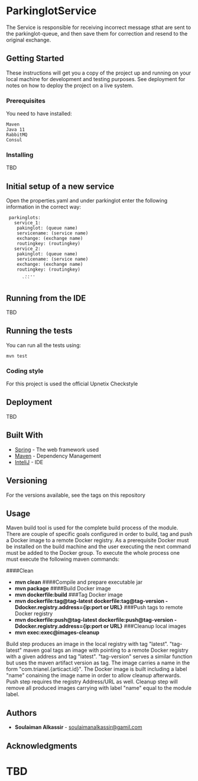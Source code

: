 
# ParkinglotService

The Service is responsible for receiving incorrect message sthat are sent to the parkinglot-queue, and then save them for correction and resend to the original exchange.

## Getting Started

These instructions will get you a copy of the project up and running on your local machine for development and testing purposes.
 See deployment for notes on how to deploy the project on a live system.

### Prerequisites

You need to have installed:

```
Maven
Java 11
RabbitMQ
Consul
```

### Installing

TBD

## Initial setup of a new service

Open the properties.yaml and under parkinglot enter the following information in the correct way:
 ```
  parkinglots:
    service_1:
     pakinglot: (queue name)
     servicename: (service name)
     exchange: (exchange name)
     routingkey: (routingkey)
    service_2:
     pakinglot: (queue name)
     servicename: (service name)
     exchange: (exchange name)
     routingkey: (routingkey)
        ....
       ``` 
```

## Running from the IDE

TBD

## Running the tests

You can run all the tests using:

```
mvn test
```
### Coding style 

For this project is used the official Upnetix Checkstyle

## Deployment

TBD

## Built With

* [Spring](https://spring.io/docs) - The web framework used
* [Maven](https://maven.apache.org/) - Dependency Management
* [InteliJ](https://www.jetbrains.com/idea/documentation/) - IDE


## Versioning

For the versions available, see the tags on this repository 

## Usage

Maven build tool is used for the complete build process of the module. There are couple of specific goals configured
in order to build, tag and push a Docker image to a remote Docker registry. As a prerequisite Docker must be installed
on the build machine and the user executing the next command must be added to the Docker group.
To execute the whole process one must execute the following maven commands:

####Clean
*    __mvn clean__
####Compile and prepare executable jar
*    __mvn package__
####Build Docker image
*    __mvn dockerfile:build__
###Tag Docker image
*    __mvn dockerfile:tag@tag-latest dockerfile:tag@tag-version -Ddocker.registry.address={ip:port or URL}__
###Push tags to remote Docker registry
*    __mvn dockerfile:push@tag-latest dockerfile:push@tag-version -Ddocker.registry.address={ip:port or URL}__
###Cleanup local images
*    __mvn exec:exec@images-cleanup__

Build step produces an image in the local registry with tag "latest". "tag-latest" maven goal tags an image with pointing
to a remote Docker registry with a given address and tag "latest". "tag-version" serves a similar function but uses the maven
artifact version as tag. The image carries a name in the form "com.trianel.{articact.id}". The Docker image is built including
a label "name" conaining the image name in order to allow cleanup afterwards. Push step requires the registry Address/URL as well.
Cleanup step will remove all produced images carrying with label "name" equal to the module label.

## Authors

* **Soulaiman Alkassir** - [soulaimanalkassir@gamil.com](mailto:soulaimanalkassir@gamil.com)

## Acknowledgments

TBD
=======
